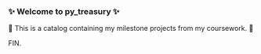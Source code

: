 ###  ✨ Welcome to py_treasury ✨

👾 This is a catalog containing my milestone projects from my coursework. 👾


FIN.





